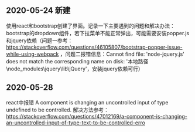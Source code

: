 ## 2020-05-24 新建

使用react和bootstrap创建了界面。记录一下主要遇到的问题和解决办法：bootstrap的dropdown组件，若下拉菜单不能正常弹出，可能需要安装popper.js和jquery依赖（问题一参考：https://stackoverflow.com/questions/46105807/bootstrap-popper-issue-while-using-webpack ，问题二报错信息：Cannot find file: 'node-jquery.js' does not match the corresponding name on disk: '本地路径\node_modules\jquery\lib\jQuery'，安装jquery依赖可行）


## 2020-05-28
react中报错 A component is changing an uncontrolled input of type undefined to be controlled. 
解决方法参考：https://stackoverflow.com/questions/47012169/a-component-is-changing-an-uncontrolled-input-of-type-text-to-be-controlled-erro
